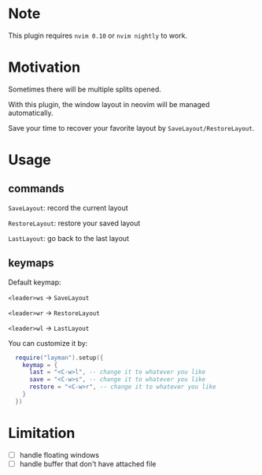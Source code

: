# Note
This plugin requires `nvim 0.10` or `nvim nightly` to work.

# Motivation
Sometimes there will be multiple splits opened. 

With this plugin, the window layout in neovim will be managed automatically.

Save your time to recover your favorite layout by `SaveLayout/RestoreLayout`.

# Usage
## commands
`SaveLayout`: record the current layout

`RestoreLayout`: restore your saved layout

`LastLayout`: go back to the last layout

## keymaps
Default keymap:

`<leader>ws` -> `SaveLayout`

`<leader>wr` -> `RestoreLayout`

`<leader>wl` -> `LastLayout`

You can customize it by:
```lua
  require("layman").setup({
    keymap = {
      last = "<C-w>l", -- change it to whatever you like
      save = "<C-w>s", -- change it to whatever you like
      restore = "<C-w>r", -- change it to whatever you like
    }
  })
```

# Limitation
- [ ] handle floating windows
- [ ] handle buffer that don't have attached file
